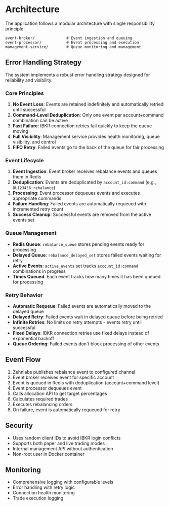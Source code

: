# Architecture

The application follows a modular architecture with single responsibility principle:

```
event-broker/              # Event ingestion and queuing
event-processor/           # Event processing and execution
management-service/        # Queue monitoring and management
```

## Error Handling Strategy

The system implements a robust error handling strategy designed for reliability and visibility:

### Core Principles

1. **No Event Loss**: Events are retained indefinitely and automatically retried until successful
2. **Command-Level Deduplication**: Only one event per account+command combination can be active
3. **Fast Failure**: IBKR connection retries fail quickly to keep the queue moving
4. **Full Visibility**: Management service provides health monitoring, queue visibility, and control
5. **FIFO Retry**: Failed events go to the back of the queue for fair processing

### Event Lifecycle

1. **Event Ingestion**: Event broker receives rebalance events and queues them in Redis
2. **Deduplication**: Events are deduplicated by `account_id:command` (e.g., `DU123456:rebalance`)
3. **Processing**: Event processor dequeues events and executes appropriate commands
4. **Failure Handling**: Failed events are automatically requeued with incremented retry count
5. **Success Cleanup**: Successful events are removed from the active events set

### Queue Management

- **Redis Queue**: `rebalance_queue` stores pending events ready for processing
- **Delayed Queue**: `rebalance_delayed_set` stores failed events waiting for retry
- **Active Events**: `active_events` set tracks `account_id:command` combinations in progress
- **Times Queued**: Each event tracks how many times it has been queued for processing

### Retry Behavior

- **Automatic Requeue**: Failed events are automatically moved to the delayed queue
- **Delayed Retry**: Failed events wait in delayed queue before being retried
- **Infinite Retries**: No limits on retry attempts - events retry until successful
- **Fixed Delays**: IBKR connection retries use fixed delays instead of exponential backoff
- **Queue Ordering**: Failed events don't block processing of other events

## Event Flow

1. Zehnlabs publishes rebalance event to configured channel
2. Event broker receives event for specific account
3. Event is queued in Redis with deduplication (account+command level)
4. Event processor dequeues event 
5. Calls allocation API to get target percentages
6. Calculates required trades
7. Executes rebalancing orders
8. On failure, event is automatically requeued for retry

## Security

- Uses random client IDs to avoid IBKR login conflicts
- Supports both paper and live trading modes
- Internal management API without authentication
- Non-root user in Docker container

## Monitoring

- Comprehensive logging with configurable levels
- Error handling with retry logic
- Connection health monitoring
- Trade execution logging